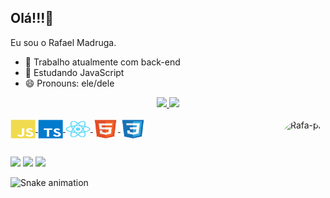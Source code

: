 ## Olá!!!👋
Eu sou o Rafael Madruga.

- 🔭 Trabalho atualmente com back-end
- 🌱 Estudando JavaScript
- 😄 Pronouns: ele/dele


<div align="center">
  <a href="https://github.com/abartak">
  <img height="120em" src="https://github-readme-stats.vercel.app/api?username=abartak&show_icons=true&theme=dark&include_all_commits=true&count_private=false"/>
  <img height="120em" src="https://github-readme-stats.vercel.app/api/top-langs/?username=abartak&layout=compact&langs_count=7&theme=dark"/>
</div>
<div style="display: inline_block"><br>
  <img align="center" alt="Rafa-Js" height="30" width="40" src="https://raw.githubusercontent.com/devicons/devicon/master/icons/javascript/javascript-plain.svg">
  <img align="center" alt="Rafa-Ts" height="30" width="40" src="https://raw.githubusercontent.com/devicons/devicon/master/icons/typescript/typescript-plain.svg">
  <img align="center" alt="Rafa-React" height="30" width="40" src="https://raw.githubusercontent.com/devicons/devicon/master/icons/react/react-original.svg">
  <img align="center" alt="Rafa-HTML" height="30" width="40" src="https://raw.githubusercontent.com/devicons/devicon/master/icons/html5/html5-original.svg">
  <img align="center" alt="Rafa-CSS" height="30" width="40" src="https://raw.githubusercontent.com/devicons/devicon/master/icons/css3/css3-original.svg">
  <img align="right" alt="Rafa-pic" height="150" style="border-radius:50px;" src="https://media.discordapp.net/attachments/883374187790622773/950433272163352596/picasion.com_77900d7fbc93e095c57b8ac265bfff03.gif">
  
  
  ##
 
<div> 
  <a href="https://web.facebook.com/RafaelMadruga" target="_blank"><img src="https://img.shields.io/badge/Facebook-1877F2?style=for-the-badge&logo=facebook&logoColor=white" target="_blank"></a>
  <a href = "mailto:rafaelmgusmao@gmail.com"><img src="https://img.shields.io/badge/-Gmail-%23333?style=for-the-badge&logo=gmail&logoColor=white" target="_blank"></a>
  <a href="https://instagram.com/rafaelmadruga" target="_blank"><img src="https://img.shields.io/badge/-Instagram-%23E4405F?style=for-the-badge&logo=instagram&logoColor=white" target="_blank"></a>
 
  ![Snake animation](https://github.com/abartak/abartak/blob/output/github-contribution-grid-snake.svg)
 
</div>
